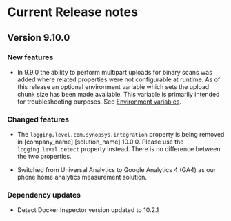 # Current Release notes

## Version 9.10.0

### New features

* In 9.9.0 the ability to perform multipart uploads for binary scans was added where related properties were not configurable at runtime. As of this release an optional environment variable which sets the upload chunk size has been made available. This variable is primarily intended for troubleshooting purposes. See [Environment variables](scripts/overview.md).

### Changed features

* The `logging.level.com.synopsys.integration` property is being removed in [company_name] [solution_name] 10.0.0. Please use the `logging.level.detect` property instead. There is no difference between the two properties.

* Switched from Universal Analytics to Google Analytics 4 (GA4) as our phone home analytics measurement solution. 

### Dependency updates

* Detect Docker Inspector version updated to 10.2.1
